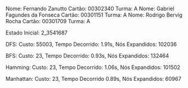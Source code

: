 Nome: Fernando Zanutto			      Cartão:	00302340		Turma: A
Nome: Gabriel Fagundes da Fonseca	Cartão: 00301151		Turma: A
Nome: Rodrigo Bervig Rocha		    Cartão:	00301709		Turma: A

Estado Inicial: 2_3541687

DFS:        Custo: 55003, Tempo Decorrido: 1.91s, Nós Expandidos: 102036

BFS:        Custo: 23,    Tempo Decorrido: 0.93s, Nós Expandidos: 132464

Hamming:    Custo: 23,    Tempo Decorrido: 1.06s, Nós Expandidos: 101502

Manhattan:  Custo: 23,    Tempo Decorrido 0.89s,  Nós Expandidos: 60967
